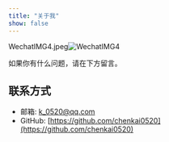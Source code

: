 ```yaml
---
title: "关于我"
show: false
---
```


WechatIMG4.jpeg![WechatIMG4](https://user-images.githubusercontent.com/30174970/125082593-ff526300-e0f9-11eb-855b-bb5fab61c018.jpeg)


如果你有什么问题，请在下方留言。
## 联系方式

+ 邮箱: [k_0520@qq.com](mailto:k_0520@qq.com)
+ GitHub: [https://github.com/chenkai0520](https://github.com/chenkai0520)
